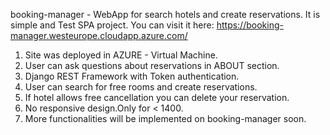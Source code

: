 booking-manager - WebApp for search hotels and create reservations.
It is simple and Test SPA project.
You can visit it here: https://booking-manager.westeurope.cloudapp.azure.com/

1. Site was deployed in AZURE - Virtual Machine.
2. User can ask questions about reservations in ABOUT section.
3. Django REST Framework with Token authentication.
4. User can search for free rooms and create reservations.
5. If hotel allows free cancellation you can delete your reservation.
6. No responsive design.Only for < 1400.
7. More functionalities will be implemented on booking-manager soon.